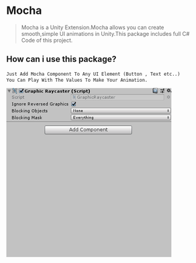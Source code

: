 # Mocha
>  Mocha is a Unity Extension.Mocha allows you can create smooth,simple UI animations in Unity.This package includes full C# Code of this project.

## How can i use this package?

``` 
Just Add Mocha Component To Any UI Element (Button , Text etc..) 
You Can Play With The Values To Make Your Animation.
```  
![](mochaInt.gif)
